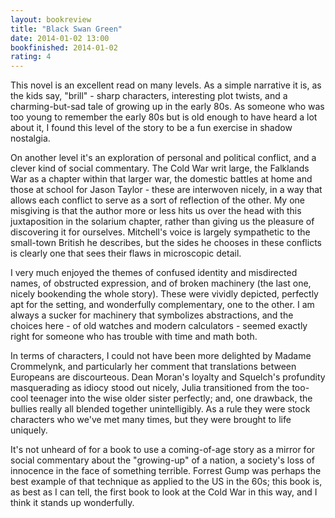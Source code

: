 ```yaml
---
layout: bookreview
title: "Black Swan Green"
date: 2014-01-02 13:00
bookfinished: 2014-01-02
rating: 4
---
```


This novel is an excellent read on many levels.  As a simple narrative it is, as the kids say, "brill" - sharp characters, interesting plot twists, and a charming-but-sad tale of growing up in the early 80s.  As someone who was too young to remember the early 80s but is old enough to have heard a lot about it, I found this level of the story to be a fun exercise in shadow nostalgia.



On another level it's an exploration of personal and political conflict, and a clever kind of social commentary.  The Cold War writ large, the Falklands War as a chapter within that larger war, the domestic battles at home and those at school for Jason Taylor - these are interwoven nicely, in a way that allows each conflict to serve as a sort of reflection of the other. My one misgiving is that the author more or less hits us over the head with this juxtaposition in the solarium chapter, rather than giving us the pleasure of discovering it for ourselves.  Mitchell's voice is largely sympathetic to the small-town British he describes, but the sides he chooses in these conflicts is clearly one that sees their flaws in microscopic detail.



I very much enjoyed the themes of confused identity and misdirected names, of obstructed expression, and of broken machinery (the last one, nicely bookending the whole story).  These were vividly depicted, perfectly apt for the setting, and wonderfully complementary, one to the other.  I am always a sucker for machinery that symbolizes abstractions, and the choices here - of old watches and modern calculators - seemed exactly right for someone who has trouble with time and math both.



In terms of characters, I could not have been more delighted by Madame Crommelynk, and particularly her comment that translations between Europeans are discourteous.  Dean Moran's loyalty and Squelch's profundity masquerading as idiocy stood out nicely, Julia transitioned from the too-cool teenager into the wise older sister perfectly; and, one drawback, the bullies really all blended together unintelligibly.  As a rule they were stock characters who we've met many times, but they were brought to life uniquely.



It's not unheard of for a book to use a coming-of-age story as a mirror for social commentary about the "growing-up" of a nation, a society's loss of innocence in the face of something terrible.  Forrest Gump was perhaps the best example of that technique as applied to the US in the 60s; this book is, as best as I can tell, the first book to look at the Cold War in this way, and I think it stands up wonderfully.